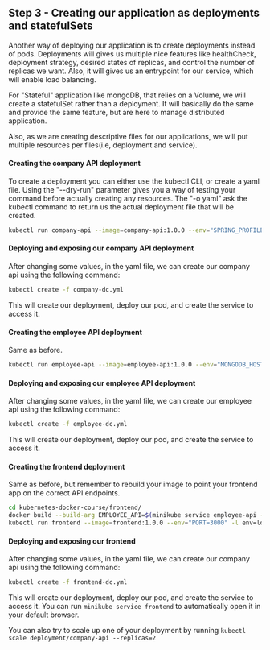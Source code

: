 ## Step 3 - Creating our application as deployments and statefulSets

Another way of deploying our application is to create deployments instead of pods. Deployments will gives us multiple nice features like healthCheck, deployment strategy, desired states of replicas, and control the number of replicas we want. Also, it will gives us an entrypoint for our service, which will enable load balancing.

For "Stateful" application like mongoDB, that relies on a Volume, we will create a statefulSet rather than a deployment. It will basically do the same and provide the same feature, but are here to manage distributed application.

Also, as we are creating descriptive files for our applications, we will put multiple resources per files(i.e, deployment and service).

#### Creating the company API deployment

To create a deployment you can either use the kubectl CLI, or create a yaml file. Using the "--dry-run" parameter gives you a way of testing your command before actually creating any resources. The "-o yaml" ask the kubectl command to return us the actual deployment file that will be created.

```bash
kubectl run company-api --image=company-api:1.0.0 --env="SPRING_PROFILES_ACTIVE=minikube" --env="MONGODB_HOST=mongo-0" -l env=localkube,app=company-api --replicas=1 --dry-run -o yaml
```

#### Deploying and exposing our company API deployment

After changing some values, in the yaml file, we can create our company api using the following command:

```bash
kubectl create -f company-dc.yml
```

This will create our deployment, deploy our pod, and create the service to access it.

#### Creating the employee API deployment

Same as before.

```bash
kubectl run employee-api --image=employee-api:1.0.0 --env="MONGODB_HOST=mongo-0" -l env=localkube,app=employee-api --replicas=1 --dry-run -o yaml
```

#### Deploying and exposing our employee API deployment

After changing some values, in the yaml file, we can create our employee api using the following command:

```bash
kubectl create -f employee-dc.yml
```

This will create our deployment, deploy our pod, and create the service to access it.

#### Creating the frontend deployment

Same as before, but remember to rebuild your image to point your frontend app on the correct API endpoints.

```bash
cd kubernetes-docker-course/frontend/
docker build --build-arg EMPLOYEE_API=$(minikube service employee-api --url) --build-arg COMPANY_API=$(minikube service company-api --url) -t frontend:1.0.0 .
kubectl run frontend --image=frontend:1.0.0 --env="PORT=3000" -l env=localkube,app=company-api --replicas=1 --dry-run -o yaml
```

#### Deploying and exposing our frontend

After changing some values, in the yaml file, we can create our company api using the following command:

```bash
kubectl create -f frontend-dc.yml
```

This will create our deployment, deploy our pod, and create the service to access it. You can run `minikube service frontend` to automatically open it in your default browser.

You can also try to scale up one of your deployment by running `kubectl scale deployment/company-api --replicas=2`